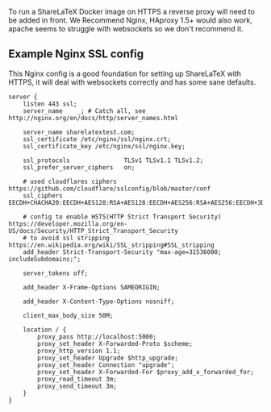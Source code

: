 To run a ShareLaTeX Docker image on HTTPS a reverse proxy will need to be added in front. We Recommend Nginx, HAproxy 1.5+ would also work, apache seems to struggle with websockets so we don't recommend it.


## Example Nginx SSL config

This Nginx config is a good foundation for setting up ShareLaTeX with HTTPS, it will deal with websockets correctly and has some sane defaults.


	server {
		listen 443 ssl;
		server_name    _; # Catch all, see http://nginx.org/en/docs/http/server_names.html

		server_name sharelatextest.com;
		ssl_certificate /etc/nginx/ssl/nginx.crt;
		ssl_certificate_key /etc/nginx/ssl/nginx.key;

		ssl_protocols               TLSv1 TLSv1.1 TLSv1.2;
		ssl_prefer_server_ciphers   on;

		# used cloudflares ciphers https://github.com/cloudflare/sslconfig/blob/master/conf
		ssl_ciphers                 EECDH+CHACHA20:EECDH+AES128:RSA+AES128:EECDH+AES256:RSA+AES256:EECDH+3DES:RSA+3DES:!MD5;

		# config to enable HSTS(HTTP Strict Transport Security) https://developer.mozilla.org/en-US/docs/Security/HTTP_Strict_Transport_Security
		# to avoid ssl stripping https://en.wikipedia.org/wiki/SSL_stripping#SSL_stripping	
		add_header Strict-Transport-Security "max-age=31536000; includeSubdomains;";

		server_tokens off;

		add_header X-Frame-Options SAMEORIGIN;

		add_header X-Content-Type-Options nosniff;

		client_max_body_size 50M;

		location / {
			proxy_pass http://localhost:5000;
			proxy_set_header X-Forwarded-Proto $scheme;
			proxy_http_version 1.1;
			proxy_set_header Upgrade $http_upgrade;
			proxy_set_header Connection "upgrade";
			proxy_set_header X-Forwarded-For $proxy_add_x_forwarded_for;
			proxy_read_timeout 3m;
			proxy_send_timeout 3m;
		}
	}